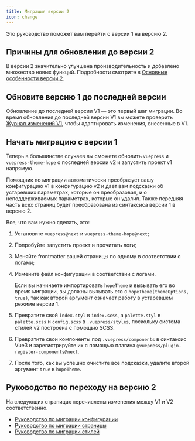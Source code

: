 ```yaml
---
title: Миграция версии 2
icon: change
---
```


Это руководство поможет вам перейти с версии 1 на версию 2.

<!-- more -->

## Причины для обновления до версии 2

В версии 2 значительно улучшена производительность и добавлено множество новых функций. Подробности смотрите в [Основные особенности версии 2](./highlight.md).

## Обновите версию 1 до последней версии

Обновление до последней версии V1 — это первый шаг миграции. Во время обновления до последней версии V1 вы можете проверить [Журнал изменений V1](https://vuepress-theme-hope.github.io/v1/changelog.html), чтобы адаптировать изменения, внесенные в V1.

## Начать миграцию с версии 1

Теперь в большинстве случаев вы сможете обновить `vuepress` и `vuepress-theme-hope` о последней версии v2 и запустить проект v1 напрямую.

Помощник по миграции автоматически преобразует вашу конфигурацию v1 в конфигурацию v2 и дает вам подсказки об устаревших параметрах, которые он преобразовал, и о неподдерживаемых параметрах, которые он удалил. Также передняя часть всех страниц будет преобразована из синтаксиса версии 1 в версию 2.

Все, что вам нужно сделать, это:

1. Установите `vuepress@next` и `vuepress-theme-hope@next`;

1. Попробуйте запустить проект и прочитать логи;

1. Меняйте frontmatter вашей страницы по одному в соответствии с логами;

1. Измените файл конфигурации в соответствии с логами.

   Если вы начинаете импортировать `hopeTheme` и вызывать его во время миграции, вы должны вызывать его с `hopeTheme(themeOptions, true)`, так как второй аргумент означает работу в устаревшем режиме версии 1.

1. Превратите свой `index.styl` в `index.scss`, а `palette.styl` в `palette.scss` и `config.scss` в `.vuepress/styles`, поскольку система стилей v2 построена с помощью SCSS.

1. Превратите свои компоненты под `.vuepress/components` в синтаксис Vue3 и зарегистрируйте их с помощью плагина `@vuepress/plugin-register-components@next`.

1. После того, как вы успешно очистите все подсказки, удалите второй аргумент `true` в `hopeTheme`.

## Руководство по переходу на версию 2

На следующих страницах перечислены изменения между V1 и V2 соответственно.

- [Руководство по миграции конфигурации](config.md)
- [Руководство по миграции страницы](page.md)
- [Руководство по миграции стилей](style.md)
